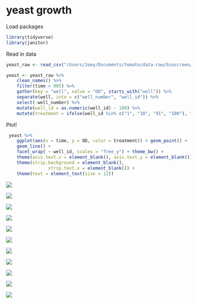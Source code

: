 # yeast growth



Load packages

```r
library(tidyverse)
library(janitor)
```

Read in data

```r
yeast_raw <- read_csv("/Users/Joey/Documents/tomato/data-raw/bioscreen/16C_test_yeast_march6.csv")

yeast <- yeast_raw %>% 
	clean_names() %>% 
	filter(time > 905) %>%
	gather(key = "well", value = "OD", starts_with("well")) %>% 
	separate(well, into = c("well_number", "well_id")) %>% 
	select(-well_number) %>% 
	mutate(well_id = as.numeric(well_id) - 100) %>% 
	mutate(treatment = ifelse(well_id %in% c("1", "10", "91", "100"), "blank", "yeast"))
```

Plot!


```r
 yeast %>% 
	ggplot(aes(x = time, y = OD, color = treatment)) + geom_point() + 
	geom_line() +
	facet_wrap( ~ well_id, scales = "free_y") + theme_bw() + 
	theme(axis.text.x = element_blank(), axis.text.y = element_blank()) + 
	theme(strip.background = element_blank(),
				strip.text.x = element_blank()) + 
	theme(text = element_text(size = 12))
```

![](01_yeast_growth_prep_files/figure-html/unnamed-chunk-3-1.png)<!-- -->

![](01_yeast_growth_prep_files/figure-html/unnamed-chunk-4-1.png)<!-- -->

![](01_yeast_growth_prep_files/figure-html/unnamed-chunk-5-1.png)<!-- -->

![](01_yeast_growth_prep_files/figure-html/unnamed-chunk-6-1.png)<!-- -->

![](01_yeast_growth_prep_files/figure-html/unnamed-chunk-7-1.png)<!-- -->

![](01_yeast_growth_prep_files/figure-html/unnamed-chunk-8-1.png)<!-- -->

![](01_yeast_growth_prep_files/figure-html/unnamed-chunk-9-1.png)<!-- -->

![](01_yeast_growth_prep_files/figure-html/unnamed-chunk-10-1.png)<!-- -->

![](01_yeast_growth_prep_files/figure-html/unnamed-chunk-11-1.png)<!-- -->

![](01_yeast_growth_prep_files/figure-html/unnamed-chunk-12-1.png)<!-- -->

![](01_yeast_growth_prep_files/figure-html/unnamed-chunk-13-1.png)<!-- -->

